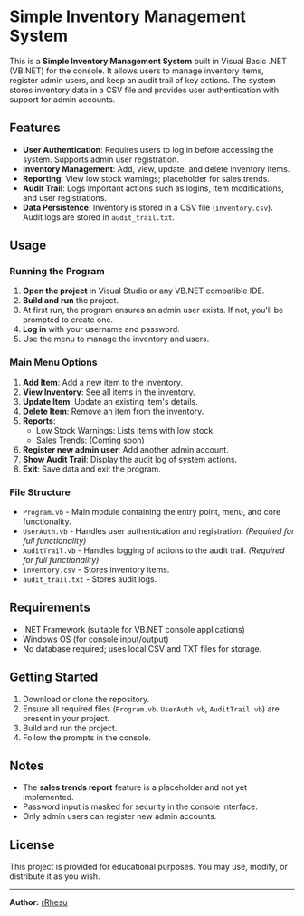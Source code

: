 # Simple Inventory Management System

This is a **Simple Inventory Management System** built in Visual Basic .NET (VB.NET) for the console. It allows users to manage inventory items, register admin users, and keep an audit trail of key actions. The system stores inventory data in a CSV file and provides user authentication with support for admin accounts.

## Features

- **User Authentication**: Requires users to log in before accessing the system. Supports admin user registration.
- **Inventory Management**: Add, view, update, and delete inventory items.
- **Reporting**: View low stock warnings; placeholder for sales trends.
- **Audit Trail**: Logs important actions such as logins, item modifications, and user registrations.
- **Data Persistence**: Inventory is stored in a CSV file (`inventory.csv`). Audit logs are stored in `audit_trail.txt`.

## Usage

### Running the Program

1. **Open the project** in Visual Studio or any VB.NET compatible IDE.
2. **Build and run** the project.
3. At first run, the program ensures an admin user exists. If not, you'll be prompted to create one.
4. **Log in** with your username and password.
5. Use the menu to manage the inventory and users.

### Main Menu Options

1. **Add Item**: Add a new item to the inventory.
2. **View Inventory**: See all items in the inventory.
3. **Update Item**: Update an existing item's details.
4. **Delete Item**: Remove an item from the inventory.
5. **Reports**:
    - Low Stock Warnings: Lists items with low stock.
    - Sales Trends: (Coming soon)
6. **Register new admin user**: Add another admin account.
7. **Show Audit Trail**: Display the audit log of system actions.
8. **Exit**: Save data and exit the program.

### File Structure

- `Program.vb` - Main module containing the entry point, menu, and core functionality.
- `UserAuth.vb` - Handles user authentication and registration. *(Required for full functionality)*
- `AuditTrail.vb` - Handles logging of actions to the audit trail. *(Required for full functionality)*
- `inventory.csv` - Stores inventory items.
- `audit_trail.txt` - Stores audit logs.

## Requirements

- .NET Framework (suitable for VB.NET console applications)
- Windows OS (for console input/output)
- No database required; uses local CSV and TXT files for storage.

## Getting Started

1. Download or clone the repository.
2. Ensure all required files (`Program.vb`, `UserAuth.vb`, `AuditTrail.vb`) are present in your project.
3. Build and run the project.
4. Follow the prompts in the console.

## Notes

- The **sales trends report** feature is a placeholder and not yet implemented.
- Password input is masked for security in the console interface.
- Only admin users can register new admin accounts.

## License

This project is provided for educational purposes. You may use, modify, or distribute it as you wish.

---

**Author:** [rRhesu](https://github.com/rRhesu)
